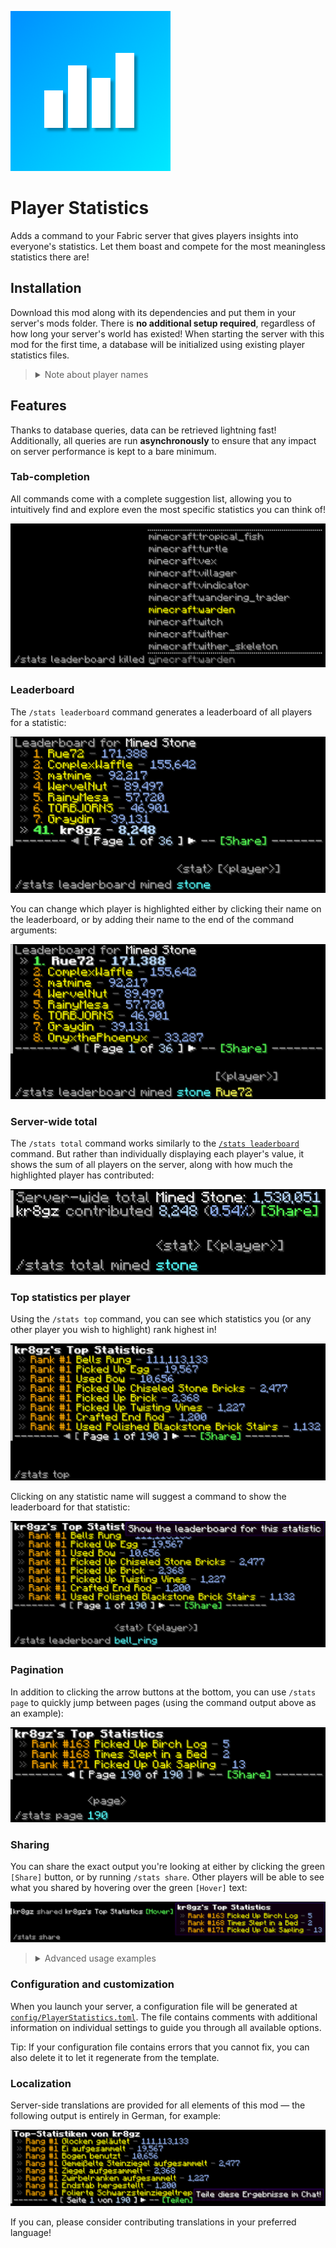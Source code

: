 ![Player Statistics icon](src/main/resources/assets/playerstatistics/icon.png)

# Player Statistics
Adds a command to your Fabric server that gives players insights into everyone's statistics.
Let them boast and compete for the most meaningless statistics there are!

## Installation
Download this mod along with its dependencies and put them in your server's mods folder.
There is **no additional setup required**, regardless of how long your server's world has existed!
When starting the server with this mod for the first time, a database will be initialized using existing player statistics files.

> <details>
> <summary>Note about player names</summary>
> Player names are initially obtained through the user cache (the <code>usercache.json</code> file in the server folder).
> This means that only the most recently used (by default) 1,000 player names can be inserted into the database on initialization.
> Missing player names will be updated when the affected players rejoin your server.
> </details>

## Features
Thanks to database queries, data can be retrieved lightning fast! Additionally, all queries are run **asynchronously**
to ensure that any impact on server performance is kept to a bare minimum.

### Tab-completion
All commands come with a complete suggestion list, allowing you to intuitively find and explore
even the most specific statistics you can think of!

![Tab-completion showcase](gallery/tab-suggestions.png)

### Leaderboard
The `/stats leaderboard` command generates a leaderboard of all players for a statistic:

![Leaderboard example](gallery/leaderboard.png)

You can change which player is highlighted either by clicking their name on the leaderboard,
or by adding their name to the end of the command arguments:

![Custom leaderboard highlight](gallery/leaderboard-highlight.png)

### Server-wide total
The `/stats total` command works similarly to the [`/stats leaderboard`](#leaderboard) command.
But rather than individually displaying each player's value, it shows the sum of all players on the server,
along with how much the highlighted player has contributed:

![Example of server-wide total and contribution](gallery/server-total.png)

### Top statistics per player
Using the `/stats top` command, you can see which statistics you (or any other player you wish to highlight) rank highest in!

![Player top statistics example](gallery/player-top.png)

Clicking on any statistic name will suggest a command to show the leaderboard for that statistic:

![Example suggestion to display leaderboard](gallery/leaderboard-suggestion.png)

### Pagination
In addition to clicking the arrow buttons at the bottom, you can use `/stats page`
to quickly jump between pages (using the command output above as an example):

![Pagination example](gallery/pages.png)

### Sharing
You can share the exact output you're looking at either by clicking the green `[Share]` button, or by running `/stats share`.
Other players will be able to see what you shared by hovering over the green `[Hover]` text:

![Sharing example](gallery/sharing.png)

> <details>
> <summary>Advanced usage examples</summary>
> 
> ### Random statistics
> Instead of specifying a statistic, you can also let the mod choose one for you:
>
> ![Random leaderboard](gallery/random-leaderboard.png)
> 
> ### Precise values
> Hovering over certain types of values will show them in more precise units:
> 
> ![Example of precise value in hover text](gallery/hover-value.png)
> 
> ### Remove highlight
> You can create command output without any highlight by specifying a non-existent player name, such as `-`:
> 
> ![Example leaderboard without highlight](gallery/remove-highlight.png)
> </details>

### Configuration and customization
When you launch your server, a configuration file will be generated at
[`config/PlayerStatistics.toml`](src/main/resources/config.toml).
The file contains comments with additional information on individual settings to guide you through all available options.

Tip: If your configuration file contains errors that you cannot fix,
you can also delete it to let it regenerate from the template.

### Localization
Server-side translations are provided for all elements of this mod &mdash;
the following output is entirely in German, for example:

![German translation example](gallery/translations.png)

If you can, please consider contributing translations in your preferred language!
